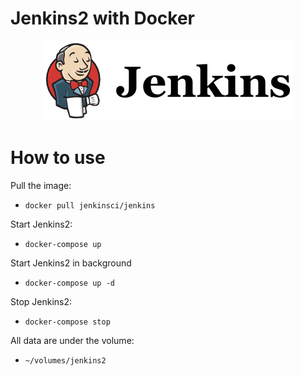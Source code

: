 # Jenkins2 with Docker

<div align="center">
  <a href="https://hub.docker.com/_/jenkins/">
    <img src="https://raw.githubusercontent.com/docker-library/docs/3ab4dafb41dd0e959ff9322b3c50af2519af6d85/jenkins/logo.png">
  </a>
</div>

# How to use

Pull the image:
- `docker pull jenkinsci/jenkins`

Start Jenkins2:
- `docker-compose up`

Start Jenkins2 in background
- `docker-compose up -d`

Stop Jenkins2:
- `docker-compose stop`

All data are under the volume:
- `~/volumes/jenkins2`
